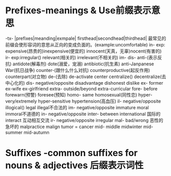 # Prefixes-meanings & Use前缀表示意思
-tx-
|prefixes|meanding|exmpale|
firsthead|secondhead|thirdhead|
最常见的前缀会使形容词的意思从正向的变成负面的。(example:uncomfortable)
in-
exp: expensive(昂贵的)inexpensive(便宜的) innocent(天真，无辜)nocent(有害的)
ir-
exp:irregular() relevant(相关的) irrelevant(不相关的)
im-
dis-
anti-(表示反抗)  antidote(解毒剂) dote(溺爱，宠溺) antibiotic(抗生素) anti-Janpanese War(抗日战争)
counter-(跟什么什么对抗) counterproductive(起反作用) counterpart(对立物)
de-(去除) de-activate center centralize() decentralize(去中心化的)
dis- negative/opposite disadvantage dishonest dislike
ex- former ex-wife ex-girlfriend
extra- outside/beyond extra-curricular
fore- before forewarn(预警) foresee(预知)
homo- same  homosexual(同性恋)
hyper- very/extremely hyper-sensitive hypertension(高血压)
il- negative/opposite illogical() legal illegal不合法的
im- negative/opposite immature moral immoral不道德的
in- negative/opposite
inter- between international 国际的 interact 互动相互交流
ir- negative/opposite irregular
mal- bad/wrong 恶性的 急坏的 malpractice malign tumor = cancer
mid- middle midwinter mid-summer mid-autumn

# Suffixes -common suffixes for nouns & adjectives 后缀表示词性
